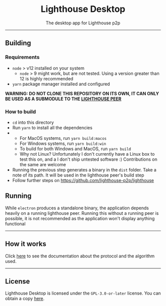 <h1 align="center">Lighthouse Desktop</h1>
<p align="center">The desktop app for Lighthouse p2p</p>

---

## Building

### Requirements

- `node` > v12 installed on your system
  - `node` > 9 might work, but are not tested. Using a version greater than 12 is highly recommended
- `yarn` package manager installed and configured

**WARNING: DO NOT CLONE THIS REPOSITORY ON ITS OWN, IT CAN ONLY BE USED AS A SUBMODULE TO THE [LIGHTHOUSE PEER](https://github.com/lighthouse-p2p/lighthouse)**

### How to build

- `cd` into this directory
- Run `yarn` to install all the dependencies
- - For MacOS systems, run `yarn build:macos`
  - For Windows systems, run `yarn build:win`
  - To build for both Windows and MacOS, run `yarn build`
  - Why not Linux? Unfortunately I don't currently have a Linux box to test this on, and a I don't ship untested software :) Contributions on the same are welcome
- Running the previous step generates a binary in the `dist` folder. Take a note of its path. It will be used in the lighthouse peer's build step
- Follow further steps on https://github.com/lighthouse-p2p/lighthouse

## Running

While `electron` produces a standalone binary, the application depends heavily on a running lighthouse peer. Running this without a running peer is possible, it is not recommended as the application won't display anything functional

---

## How it works

Click [here](https://github.com/lighthouse-p2p/docs) to see the documentation about the protocol and the algorithm used.

---

## License

Lighthouse Desktop is licensed under the `GPL-3.0-or-later` license. You can obtain a copy [here](https://www.gnu.org/licenses/gpl-3.0.html).
